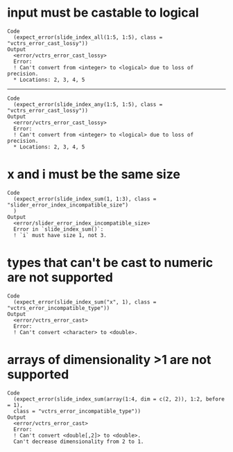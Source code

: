 # input must be castable to logical

    Code
      (expect_error(slide_index_all(1:5, 1:5), class = "vctrs_error_cast_lossy"))
    Output
      <error/vctrs_error_cast_lossy>
      Error:
      ! Can't convert from <integer> to <logical> due to loss of precision.
      * Locations: 2, 3, 4, 5

---

    Code
      (expect_error(slide_index_any(1:5, 1:5), class = "vctrs_error_cast_lossy"))
    Output
      <error/vctrs_error_cast_lossy>
      Error:
      ! Can't convert from <integer> to <logical> due to loss of precision.
      * Locations: 2, 3, 4, 5

# x and i must be the same size

    Code
      (expect_error(slide_index_sum(1, 1:3), class = "slider_error_index_incompatible_size")
      )
    Output
      <error/slider_error_index_incompatible_size>
      Error in `slide_index_sum()`:
      ! `i` must have size 1, not 3.

# types that can't be cast to numeric are not supported

    Code
      (expect_error(slide_index_sum("x", 1), class = "vctrs_error_incompatible_type"))
    Output
      <error/vctrs_error_cast>
      Error:
      ! Can't convert <character> to <double>.

# arrays of dimensionality >1 are not supported

    Code
      (expect_error(slide_index_sum(array(1:4, dim = c(2, 2)), 1:2, before = 1),
      class = "vctrs_error_incompatible_type"))
    Output
      <error/vctrs_error_cast>
      Error:
      ! Can't convert <double[,2]> to <double>.
      Can't decrease dimensionality from 2 to 1.

